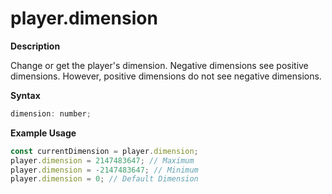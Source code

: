 # player.dimension

**Description**

Change or get the player's dimension.
Negative dimensions see positive dimensions. However, positive dimensions do not see negative dimensions.

**Syntax**

```js
dimension: number;
```

**Example Usage**

```js
const currentDimension = player.dimension;
player.dimension = 2147483647; // Maximum
player.dimension = -2147483647; // Minimum
player.dimension = 0; // Default Dimension
```
